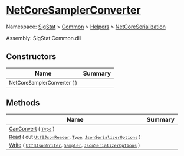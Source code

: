 # [NetCoreSamplerConverter](./NetCoreSamplerConverter.md)

Namespace: [SigStat]() > [Common](./../../README.md) > [Helpers](./../README.md) > [NetCoreSerialization](./README.md)

Assembly: SigStat.Common.dll


## Constructors

| Name | Summary | 
| --- | --- | 
| <sub>NetCoreSamplerConverter (  )</sub><!--aaaaaaaaaaaaaaaaaaaaaaaaaaaaaaaaaaaaaaaaaaaaaaaaaaaaaaaaaaa-->| <sub></sub>| <br>


## Methods

| Name | Summary | 
| --- | --- | 
| <sub>[CanConvert](./Methods/NetCoreSamplerConverter-100664130.md) ( [`Type`](https://docs.microsoft.com/en-us/dotnet/api/System.Type) )</sub><!--aaaaaaaaaaaaaaaaaaaaaaaaaaaaaaaaaaaaaaaaaaaaaaaaaaaaaaaaaaa-->| <sub></sub>| <br>
| <sub>[Read](./Methods/NetCoreSamplerConverter-100664131.md) ( out [`Utf8JsonReader`](https://docs.microsoft.com/en-us/dotnet/api/System.Text.Json.Utf8JsonReader), [`Type`](https://docs.microsoft.com/en-us/dotnet/api/System.Type), [`JsonSerializerOptions`](https://docs.microsoft.com/en-us/dotnet/api/System.Text.Json.JsonSerializerOptions) )</sub><!--aaaaaaaaaaaaaaaaaaaaaaaaaaaaaaaaaaaaaaaaaaaaaaaaaaaaaaaaaaa-->| <sub></sub>| <br>
| <sub>[Write](./Methods/NetCoreSamplerConverter-100664132.md) ( [`Utf8JsonWriter`](https://docs.microsoft.com/en-us/dotnet/api/System.Text.Json.Utf8JsonWriter), [`Sampler`](./../../Sampler.md), [`JsonSerializerOptions`](https://docs.microsoft.com/en-us/dotnet/api/System.Text.Json.JsonSerializerOptions) )</sub><!--aaaaaaaaaaaaaaaaaaaaaaaaaaaaaaaaaaaaaaaaaaaaaaaaaaaaaaaaaaa-->| <sub></sub>| <br>


